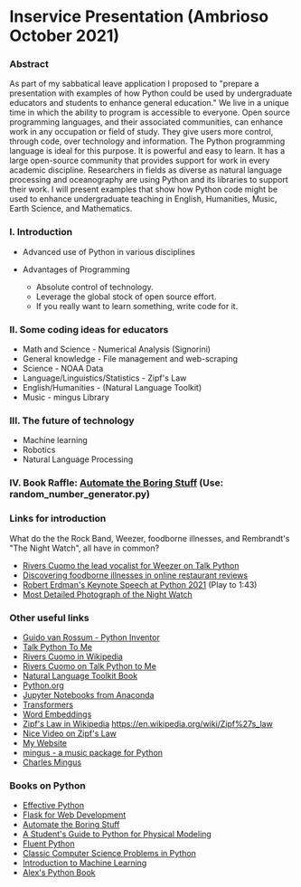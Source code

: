 # Inservice Presentation (Ambrioso October 2021)

### Abstract

As part of my sabbatical leave application I proposed to "prepare a presentation with examples of how Python could be used by undergraduate educators and students to enhance general education."  We live in a unique time in which the ability to program is accessible to everyone.  Open source programming languages, and their associated communities, can enhance work in any occupation or field of study.   They give users more control, through code, over technology and information.   The Python programming language is ideal for this purpose.  It is powerful and easy to learn.   It has a large open-source community that provides support for work in every academic discipline.    Researchers in fields as diverse as natural language processing and oceanography are using Python and its libraries to support their work.   I will present examples that show how Python code might be used to enhance undergraduate teaching in English, Humanities, Music, Earth Science, and Mathematics.

### I.  Introduction

* Advanced use of Python in various disciplines

* Advantages of Programming
    * Absolute control of technology.  
    * Leverage the global stock of open source effort. 
    * If you really want to learn something, write code for it.

### II.  Some coding ideas for educators
* Math and Science - Numerical Analysis (Signorini)
* General knowledge - File management and web-scraping  
* Science - NOAA Data 
* Language/Linguistics/Statistics - Zipf's Law
* English/Humanities - (Natural Language Toolkit) 
* Music - mingus Library

### III.  The future of technology

* Machine learning
* Robotics
* Natural Language Processing

### IV.  Book Raffle:  [Automate the Boring Stuff](https://automatetheboringstuff.com/) (Use: random_number_generator.py)

### Links for introduction
What do the the Rock Band, Weezer, foodborne illnesses, and Rembrandt's "The Night Watch", all have in common?

* [Rivers Cuomo the lead vocalist for Weezer on Talk Python](https://talkpython.fm/episodes/show/327/little-automation-tools-in-python)
* [Discovering foodborne illnesses in online restaurant reviews](https://academic.oup.com/jamia/article/25/12/1586/4725036)
* [Robert Erdman's Keynote Speech at Python 2021](https://www.youtube.com/watch?v=z_hm5oX7ZlE&list=PL2Uw4_HvXqvYk1Y5P8kryoyd83L_0Uk5K)
(Play to 1:43)
* [Most Detailed Photograph of the Night Watch](https://www.rijksmuseum.nl/en/stories/operation-night-watch/story/photograph-night-watch)


### Other useful links

* [Guido van Rossum - Python Inventor](https://en.wikipedia.org/wiki/Guido_van_Rossum)
* [Talk Python To Me](https://talkpython.fm/episodes/all)
* [Rivers Cuomo in Wikipedia](https://en.wikipedia.org/wiki/Rivers_Cuomo)
* [Rivers Cuomo on Talk Python to Me](https://talkpython.fm/episodes/show/327/little-automation-tools-in-python)
* [Natural Language Toolkit Book](https://www.nltk.org/book/)
* [Python.org](https://pypi.org/)
* [Jupyter Notebooks from Anaconda](https://www.anaconda.com/)
* [Transformers](https://en.wikipedia.org/wiki/Transformer_machine_learning_model)
* [Word Embeddings](https://en.wikipedia.org/wiki/Word_embedding)
* [Zipf's Law in Wikipedia](https://en.wikipedia.org/wiki/Rivers_Cuomo)
https://en.wikipedia.org/wiki/Zipf%27s_law
* [Nice Video on Zipf's Law](https://youtu.be/fCn8zs912OE)
* [My Website](https://www.alexambrioso.com/)
* [mingus - a music package for Python](https://bspaans.github.io/python-mingus/)
* [Charles Mingus](https://en.wikipedia.org/wiki/Charles_Mingus)

### Books on Python

* [Effective Python](https://effectivepython.com/)
* [Flask for Web Development](https://www.oreilly.com/library/view/flask-web-development/9781491991725/)
* [Automate the Boring Stuff](https://automatetheboringstuff.com/)
* [A Student's Guide to Python for Physical Modeling](https://www.amazon.com/Students-Guide-Python-Physical-Modeling-dp-0691223653/dp/0691223653/)
* [Fluent Python](https://www.oreilly.com/library/view/fluent-python/9781491946237/)
* [Classic Computer Science Problems in Python](https://www.amazon.com/Classic-Computer-Science-Problems-Python/dp/B07WC5185D)
* [Introduction to Machine Learning](https://www.oreilly.com/library/view/introduction-to-machine/9781449369880/)
* [Alex's Python Book](https://www.alexambrioso.com/index)
